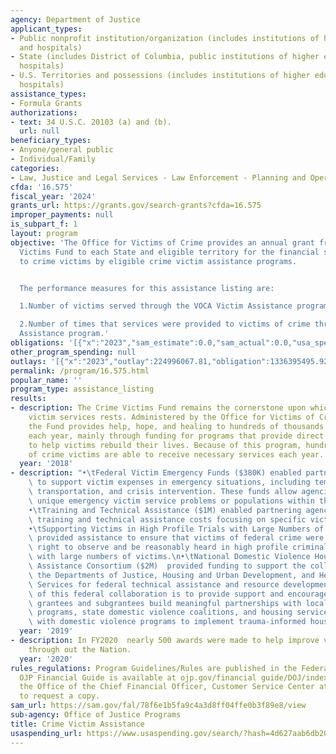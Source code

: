 ```yaml
---
agency: Department of Justice
applicant_types:
- Public nonprofit institution/organization (includes institutions of higher education
  and hospitals)
- State (includes District of Columbia, public institutions of higher education and
  hospitals)
- U.S. Territories and possessions (includes institutions of higher education and
  hospitals)
assistance_types:
- Formula Grants
authorizations:
- text: 34 U.S.C. 20103 (a) and (b).
  url: null
beneficiary_types:
- Anyone/general public
- Individual/Family
categories:
- Law, Justice and Legal Services - Law Enforcement - Planning and Operations
cfda: '16.575'
fiscal_year: '2024'
grants_url: https://grants.gov/search-grants?cfda=16.575
improper_payments: null
is_subpart_f: 1
layout: program
objective: 'The Office for Victims of Crime provides an annual grant from the Crime
  Victims Fund to each State and eligible territory for the financial support of services
  to crime victims by eligible crime victim assistance programs.


  The performance measures for this assistance listing are:

  1.Number of victims served through the VOCA Victim Assistance program

  2.Number of times that services were provided to victims of crime through the Victim
  Assistance program.'
obligations: '[{"x":"2023","sam_estimate":0.0,"sam_actual":0.0,"usa_spending_actual":1336393186.22},{"x":"2024","sam_estimate":0.0,"sam_actual":0.0,"usa_spending_actual":765025157.08},{"x":"2025","sam_estimate":0.0,"sam_actual":0.0,"usa_spending_actual":-297219.35}]'
other_program_spending: null
outlays: '[{"x":"2023","outlay":224996067.81,"obligation":1336395495.92},{"x":"2024","outlay":80500213.45,"obligation":768160273.21},{"x":"2025","outlay":0.0,"obligation":0.0}]'
permalink: /program/16.575.html
popular_name: ''
program_type: assistance_listing
results:
- description: The Crime Victims Fund remains the cornerstone upon which support for
    victim services rests. Administered by the Office for Victims of Crime (OVC),
    the Fund provides help, hope, and healing to hundreds of thousands of crime victims
    each year, mainly through funding for programs that provide direct assistance
    to help victims rebuild their lives. Because of this program, hundreds of thousands
    of crime victims are able to receive necessary services each year.
  year: '2018'
- description: "•\tFederal Victim Emergency Funds ($380K) enabled partnering agencies\
    \ to support victim expenses in emergency situations, including temporary shelter,\
    \ transportation, and crisis intervention. These funds allow agencies to address\
    \ unique emergency victim service problems or populations within their jurisdictions.\n\
    •\tTraining and Technical Assistance ($1M) enabled partnering agencies to support\
    \ training and technical assistance costs focusing on specific victimization issues.\n\
    •\tSupporting Victims in High Profile Trials with Large Numbers of Victims ($250K)\
    \ provided assistance to ensure that victims of federal crime were afforded their\
    \ right to observe and be reasonably heard in high profile criminal justice proceedings\
    \ with large numbers of victims.\n•\tNational Domestic Violence Housing Technical\
    \ Assistance Consortium ($2M)  provided funding to support the collaboration with\
    \ the Departments of Justice, Housing and Urban Development, and Health and Human\
    \ Services for federal technical assistance and resource development. The purpose\
    \ of this federal collaboration is to provide support and encouragement to help\
    \ grantees and subgrantees build meaningful partnerships with local domestic violence\
    \ programs, state domestic violence coalitions, and housing service providers\
    \ with domestic violence programs to implement trauma-informed housing programming."
  year: '2019'
- description: In FY2020  nearly 500 awards were made to help improve victim services
    through out the Nation.
  year: '2020'
rules_regulations: Program Guidelines/Rules are published in the Federal Register.  The
  OJP Financial Guide is available at ojp.gov/financial guide/DOJ/index.htm, or call
  the Office of the Chief Financial Officer, Customer Service Center at 1-800-458-0786
  to request a copy.
sam_url: https://sam.gov/fal/78f6e1b5fa9c4a3d8ff04ffe0b3f89e8/view
sub-agency: Office of Justice Programs
title: Crime Victim Assistance
usaspending_url: https://www.usaspending.gov/search/?hash=4d627aab6db200272e57d8109bb06465
---
```

